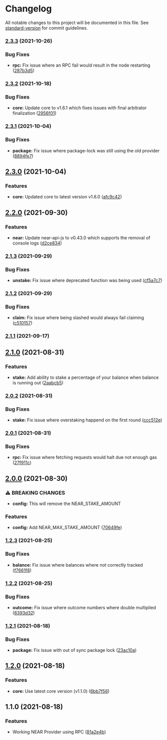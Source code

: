 # Changelog

All notable changes to this project will be documented in this file. See [standard-version](https://github.com/conventional-changelog/standard-version) for commit guidelines.

### [2.3.3](https://github.com/fluxprotocol/oracle-provider-near/compare/v2.3.2...v2.3.3) (2021-10-26)


### Bug Fixes

* **rpc:** Fix issue where an RPC fail would result in the node restarting ([287b3d5](https://github.com/fluxprotocol/oracle-provider-near/commit/287b3d57eb39b0194f58ae14a067897f561dc8f8))

### [2.3.2](https://github.com/fluxprotocol/oracle-provider-near/compare/v2.3.1...v2.3.2) (2021-10-18)


### Bug Fixes

* **core:** Update core to v1.6.1 which fixes issues with final arbitrator finalization ([2956f01](https://github.com/fluxprotocol/oracle-provider-near/commit/2956f01148048113acbb149dda613b51b79c9851))

### [2.3.1](https://github.com/fluxprotocol/oracle-provider-near/compare/v2.3.0...v2.3.1) (2021-10-04)


### Bug Fixes

* **package:** Fix issue where package-lock was still using the old provider ([8894fe7](https://github.com/fluxprotocol/oracle-provider-near/commit/8894fe7b34cede48383ae6ba128bc4e73ee664dd))

## [2.3.0](https://github.com/fluxprotocol/oracle-provider-near/compare/v2.2.0...v2.3.0) (2021-10-04)


### Features

* **core:** Updated core to latest version v1.6.0 ([afc9c42](https://github.com/fluxprotocol/oracle-provider-near/commit/afc9c421b9919ff109823b3ab05be0fabbf3171e))

## [2.2.0](https://github.com/fluxprotocol/oracle-provider-near/compare/v2.1.3...v2.2.0) (2021-09-30)


### Features

* **near:** Update near-api-js to v0.43.0 which supports the removal of console logs ([d2ce834](https://github.com/fluxprotocol/oracle-provider-near/commit/d2ce834476e1685ce609ee8efeb84327611a0264))

### [2.1.3](https://github.com/fluxprotocol/oracle-provider-near/compare/v2.1.2...v2.1.3) (2021-09-29)


### Bug Fixes

* **unstake:** Fix issue where deprecated function was being used ([cf5a7c7](https://github.com/fluxprotocol/oracle-provider-near/commit/cf5a7c74e7a29e98a4fa80c9b67719cd4cbfdeba))

### [2.1.2](https://github.com/fluxprotocol/oracle-provider-near/compare/v2.1.1...v2.1.2) (2021-09-29)


### Bug Fixes

* **claim:** Fix issue where being slashed would always fail claiming ([c510157](https://github.com/fluxprotocol/oracle-provider-near/commit/c510157d41466b10c8fd4a73efe90258d0902a0f))

### [2.1.1](https://github.com/fluxprotocol/oracle-provider-near/compare/v2.1.0...v2.1.1) (2021-09-17)

## [2.1.0](https://github.com/fluxprotocol/oracle-provider-near/compare/v2.0.2...v2.1.0) (2021-08-31)


### Features

* **stake:** Add ability to stake a percentage of your balance when balance is running out ([2aabcb5](https://github.com/fluxprotocol/oracle-provider-near/commit/2aabcb5cf59e8411b696408d87d3624fe772b81b))

### [2.0.2](https://github.com/fluxprotocol/oracle-provider-near/compare/v2.0.1...v2.0.2) (2021-08-31)


### Bug Fixes

* **stake:** Fix issue where overstaking happend on the first round ([ccc512e](https://github.com/fluxprotocol/oracle-provider-near/commit/ccc512eb6a0a390fad9e363a8e9155d243f149a1))

### [2.0.1](https://github.com/fluxprotocol/oracle-provider-near/compare/v2.0.0...v2.0.1) (2021-08-31)


### Bug Fixes

* **rpc:** Fix issue where fetching requests would halt due not enough gas ([27f911c](https://github.com/fluxprotocol/oracle-provider-near/commit/27f911c92a418c67c029f56df57feae17de989f4))

## [2.0.0](https://github.com/fluxprotocol/oracle-provider-near/compare/v1.2.3...v2.0.0) (2021-08-30)


### ⚠ BREAKING CHANGES

* **config:** This will remove the NEAR_STAKE_AMOUNT

### Features

* **config:** Add NEAR_MAX_STAKE_AMOUNT ([70649fe](https://github.com/fluxprotocol/oracle-provider-near/commit/70649fe1512b5bc4dbd1e44d4559b6df346e312a))

### [1.2.3](https://github.com/fluxprotocol/oracle-provider-near/compare/v1.2.2...v1.2.3) (2021-08-25)


### Bug Fixes

* **balance:** Fix issue where balances where not correctly tracked ([f7661f8](https://github.com/fluxprotocol/oracle-provider-near/commit/f7661f85220dff2ab243eb39b76d94234937eeb1))

### [1.2.2](https://github.com/fluxprotocol/oracle-provider-near/compare/v1.2.1...v1.2.2) (2021-08-25)


### Bug Fixes

* **outcome:** Fix issue where outcome numbers where double multiplied ([6393d32](https://github.com/fluxprotocol/oracle-provider-near/commit/6393d3217a591a56e4c33945f92f1417ffbf3265))

### [1.2.1](https://github.com/fluxprotocol/oracle-provider-near/compare/v1.2.0...v1.2.1) (2021-08-18)


### Bug Fixes

* **package:** Fix issue with out of sync package lock ([23ac10a](https://github.com/fluxprotocol/oracle-provider-near/commit/23ac10a3dc9d052a3ef9115b746e66c34a85fc53))

## [1.2.0](https://github.com/fluxprotocol/oracle-provider-near/compare/v1.1.0...v1.2.0) (2021-08-18)


### Features

* **core:** Use latest core version (v1.1.0) ([6bb7f56](https://github.com/fluxprotocol/oracle-provider-near/commit/6bb7f5677bdf6e6294658aec385fb1d791b22401))

## 1.1.0 (2021-08-18)


### Features

* Working NEAR Provider using RPC ([81a2e4b](https://github.com/fluxprotocol/oracle-provider-near/commit/81a2e4b030bff6c585bff239b39c979eff1b9616))

